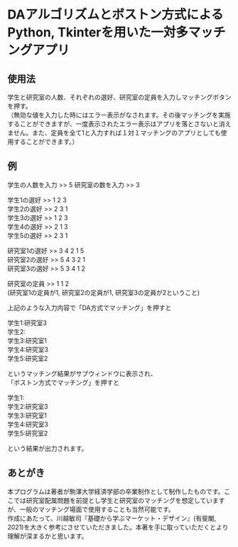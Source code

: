 # DAアルゴリズムとボストン方式によるPython, Tkinterを用いた一対多マッチングアプリ
## 使用法
学生と研究室の人数、それぞれの選好、研究室の定員を入力しマッチングボタンを押す。  
（無効な値を入力した時にはエラー表示がなされます。その後マッチングを実施することができますが、一度表示されたエラー表示はアプリを落とさないと消えません。また、定員を全て1と入力すれば１対１マッチングのアプリとしても使用することができます。）

## 例
学生の人数を入力 >> 5 研究室の数を入力 >> 3  

学生1の選好 >> 1 2 3  
学生2の選好 >> 2 3 1  
学生3の選好 >> 1 2 3  
学生4の選好 >> 2 1 3  
学生5の選好 >> 2 3 1  

研究室1の選好 >> 3 4 2 1 5  
研究室2の選好 >> 5 4 3 2 1  
研究室3の選好 >> 5 3 4 1 2  

研究室の定員 >> 1 1 2  
(研究室1の定員が1, 研究室2の定員が1, 研究室3の定員が2ということ)  

上記のような入力内容で「DA方式でマッチング」を押すと  

学生1:研究室3  
学生2:  
学生3:研究室1  
学生4:研究室3  
学生5:研究室2  

というマッチング結果がサブウィンドウに表示され、  
「ボストン方式でマッチング」を押すと  

学生1:  
学生2:研究室3  
学生3:研究室1  
学生4:研究室3  
学生5:研究室2  

という結果が出力されます。  

## あとがき
本プログラムは著者が駒澤大学経済学部の卒業制作として制作したものです。ここでは研究室配属問題を前提とし学生と研究室のマッチングを想定していますが、一般のマッチング場面で使用することも当然可能です。  
作成にあたって、川越敏司『基礎から学ぶマーケット・デザイン』(有斐閣, 2021)を大きく参考にさせていただきました。本著を手に取っていただくとより理解が深まるかと思います。
